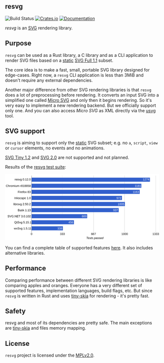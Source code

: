 ## resvg
![Build Status](https://github.com/RazrFalcon/resvg/workflows/Rust/badge.svg)
[![Crates.io](https://img.shields.io/crates/v/resvg.svg)](https://crates.io/crates/resvg)
[![Documentation](https://docs.rs/resvg/badge.svg)](https://docs.rs/resvg)

*resvg* is an [SVG](https://en.wikipedia.org/wiki/Scalable_Vector_Graphics) rendering library.

## Purpose

`resvg` can be used as a Rust library, a C library and as a CLI application
to render SVG files based on a
[static](http://www.w3.org/TR/SVG11/feature#SVG-static)
[SVG Full 1.1](https://www.w3.org/TR/SVG11/) subset.

The core idea is to make a fast, small, portable SVG library designed for edge-cases.
Right now, a `resvg` CLI application is less than 3MiB and doesn't require any external dependencies.

Another major difference from other SVG rendering libraries is that `resvg` does a lot
of preprocessing before rendering. It converts an input SVG into a simplified one
called [Micro SVG](./docs/usvg_spec.adoc) and only then it begins rendering.
So it's very easy to implement a new rendering backend.
But we officially support only one.
And you can also access *Micro SVG* as XML directly via the [usvg](./usvg) tool.

## SVG support

`resvg` is aiming to support only the [static](http://www.w3.org/TR/SVG11/feature#SVG-static)
SVG subset; e.g. no `a`, `script`, `view` or `cursor` elements, no events and no animations.

[SVG Tiny 1.2](https://www.w3.org/TR/SVGTiny12/) and [SVG 2.0](https://www.w3.org/TR/SVG2/)
are not supported and not planned.

Results of the [resvg test suite](./tests/README.md):

![](./.github/chart.svg)

You can find a complete table of supported features
[here](https://razrfalcon.github.io/resvg-test-suite/svg-support-table.html).
It also includes alternative libraries.

## Performance

Comparing performance between different SVG rendering libraries is like comparing
apples and oranges. Everyone has a very different set of supported features,
implementation languages, build flags, etc.
But since `resvg` is written in Rust and uses [tiny-skia] for rendering - it's pretty fast.

## Safety

resvg and most of its dependencies are pretty safe.
The main exceptions are [tiny-skia] and files memory mapping.

## License

`resvg` project is licensed under the [MPLv2.0](https://www.mozilla.org/en-US/MPL/).

[rustybuzz]: https://github.com/RazrFalcon/rustybuzz
[tiny-skia]: https://github.com/RazrFalcon/tiny-skia
